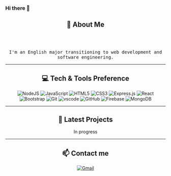 ### Hi there 👋

<h2 align="center"> 👋 About Me</h2>

<br></br>

<p align='center'>  <samp>I'm an English major transitioning to web development and software engineering. </samp></p>

<hr>

<h2 align='center'> 💻 Tech & Tools Preference</h2>

<p align='center'>
<img alt="NodeJS" src="https://img.shields.io/badge/node.js-%2343853D.svg?style=for-the-badge&logo=node-dot-js&logoColor=white"/>  <img alt="JavaScript" src="https://img.shields.io/badge/javascript-%23323330.svg?style=for-the-badge&logo=javascript&logoColor=%23F7DF1E"/>  <img alt="HTML5" src="https://img.shields.io/badge/html5-%23E34F26.svg?style=for-the-badge&logo=html5&logoColor=white"/>  <img alt="CSS3" src="https://img.shields.io/badge/css3-%231572B6.svg?style=for-the-badge&logo=css3&logoColor=white"/>   <img alt="Express.js" src="https://img.shields.io/badge/express.js-%23404d59.svg?style=for-the-badge&logo=express&logoColor=%2361DAFB"/>  <img alt="React" src="https://img.shields.io/badge/react-%2320232a.svg?style=for-the-badge&logo=react&logoColor=%2361DAFB"/>  <img alt="Bootstrap" src="https://img.shields.io/badge/bootstrap-%23563D7C.svg?style=for-the-badge&logo=bootstrap&logoColor=white"/>  <img alt="Git" src="https://img.shields.io/badge/git-%23F05033.svg?style=for-the-badge&logo=git&logoColor=white"/>  <img src="https://img.shields.io/badge/vscode-blue.svg?style=for-the-badge&logo=visual-studio-code&labelColor=ffffff&logoColor=blue" alt="vscode">  <img alt="GitHub" src="https://img.shields.io/badge/github-%23121011.svg?style=for-the-badge&logo=github&logoColor=white"/> <img alt="Firebase" src="https://img.shields.io/badge/firebase-%23039BE5.svg?style=for-the-badge&logo=firebase"/>  <img alt="MongoDB" src ="https://img.shields.io/badge/MongoDB-%234ea94b.svg?style=for-the-badge&logo=mongodb&logoColor=white"/>
</p>

<hr>

<h2 align='center'> 📖 Latest Projects</h2>

<p align='center'>In progress</p>

<hr>

<h2 align="center"> 📫 Contact me</h2>

<p align='center'>
<a href="mailto:cubilelucas@gmail.com?subject=Hello%20Lucas,%20From%20Github" target="_blank"><img alt='Gmail' src='https://img.shields.io/badge/Gmail-D14836?style=for-the-badge&logo=gmail&logoColor=white'/></a>
</p>

